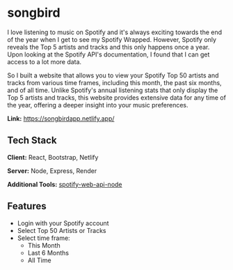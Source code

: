 
# songbird

I love listening to music on Spotify and it's always exciting towards the end of the year when I get to see my Spotify Wrapped. However, Spotify only reveals the Top 5 artists and tracks and this only happens once a year. Upon looking at the Spotify API's documentation, I found that I can get access to a lot more data.

So I built a website that allows you to view your Spotify Top 50 artists and tracks from various time frames, including this month, the past six months, and of all time. Unlike Spotify's annual listening stats that only display the Top 5 artists and tracks, this website provides extensive data for any time of the year, offering a deeper insight into your music preferences.

**Link:** https://songbirdapp.netlify.app/
## Tech Stack

**Client:** React, Bootstrap, Netlify

**Server:** Node, Express, Render

**Additional Tools:** [spotify-web-api-node](https://github.com/thelinmichael/spotify-web-api-node)


## Features

- Login with your Spotify account
- Select Top 50 Artists or Tracks
- Select time frame:
  - This Month 
  - Last 6 Months
  - All Time


